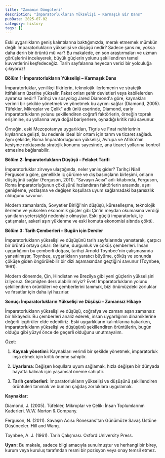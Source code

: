 ```yaml
---
title: "Zamanın Döngüleri"
description: "İmparatorlukların Yükselişi – Karmaşık Bir Dans"
pubDate: 2025-07-02
category: history
tags: []
---
```


Eski uygarlıkların geniş kalıntılarına baktığımızda, merak etmemek mümkün değil: İmparatorlukların yükselişi ve düşüşü nedir? Sadece şans mı, yoksa daha derin bir örüntü mü var? Bu makalede, en son araştırmaları ve uzman görüşlerini inceleyerek, büyük güçlerin yolunu şekillendiren temel kuvvetlerini keşfedeceğiz. Tarih sayfalarına heyecan verici bir yolculuğa çıkıyoruz!

**Bölüm 1: İmparatorlukların Yükselişi – Karmaşık Dans**

İmparatorluklar, yenilikçi fikirlerin, teknolojik ilerlemenin ve stratejik ittifakların üzerine yükselir. Fakat onları şehir devletleri veya kabilelerden ayıransa nedir? Tarihçi ve sosyolog Jared Diamond'a göre, kaynakları verimli bir şekilde yönetmek ve yönetmek bu ayrımı sağlar (Diamond, 2005). Tüfekler, Mikroplar ve Çelik" adlı ünlü eserinde, Diamond, early imparatorlukların yolunu şekillendiren coğrafi faktörlerin, örneğin toprak erişimine, su yollarına veya doğal bariyerlere, oynadığı kritik rolü savunur.

Örneğin, eski Mezopotamya uygarlıkları, Tigris ve Fırat nehirlerinin kıyılarında gelişti, bu nedenle ideal bir ortam için tarım ve ticaret sağladı. Aynı şekilde, Roma İmparatorluğunun yükselişi, Avrupa ve Afrika'nın kesişme noktasında stratejik konumu sayesinde, ana ticaret yollarına kontrol etmesine bağlanabilir.

**Bölüm 2: İmparatorlukların Düşüşü – Felaket Tarifi**

İmparatorluklar zirveye ulaştığında, neler yanlış gider? Tarihçi Niall Ferguson'a göre, genellikle iç çürüme ve dış basınçların birleşimi, onların düşüşünü sağlar (Ferguson, 2011). "Savaşın Acısı" adlı kitabında, Ferguson, Roma İmparatorluğunun çöküşünü hızlandıran faktörlerin arasında, aşırı genişleme, yozlaşma ve değişen koşullara uyum sağlamadaki başarısızlık olduğunu savunur.

Modern zamanlarda, Sovyetler Birliği'nin düşüşü, küreselleşme, teknolojik ilerleme ve yükselen ekonomik güçler gibi Çin'in meydan okumasına verdiği yanıtların yetersizliği nedeniyle olmuştur. Eski güçlü imparatorluk, iç çatışmalar, askeri aşırı yüklenme ve eski komuta ekonomisi altında çöktü.

**Bölüm 3: Tarih Çemberleri – Bugün için Dersler**

İmparatorlukların yükselişi ve düşüşünü tarih sayfalarında yansıtarak, çarpıcı bir örüntü ortaya çıkar: Gelişme, durgunluk ve çöküş çemberleri. İnsan uygarlığının bu çemberli doğası, tarihçi Arnold Toynbee'nin çalışmasında yansıtılmıştır, Toynbee, uygarlıkların yaratıcı büyüme, çöküş ve sonunda çöküşe giden öngörülebilir bir dizi aşamasından geçtiğini savunur (Toynbee, 1961).

Modern dönemde, Çin, Hindistan ve Brezilya gibi yeni güçlerin yükselişini izliyoruz. Geçmişten ders alabilir miyiz? Evet! İmparatorlukların yolunu şekillendiren örüntüleri ve çemberlerini tanımak, bizi önümüzdeki zorluklar ve fırsatlar için daha iyi hazırlar.

**Sonuç: İmparatorlukların Yükselişi ve Düşüşü – Zamansız Hikaye**

İmparatorlukların yükselişi ve düşüşü, coğrafya ve zamanı aşan zamansız bir hikâyedir. Bu çemberleri analiz ederek, insan uygarlığının dinamiklerine değerli içgörüler elde edebiliriz. Eski uygarlıkların kalıntılarına bakarken, imparatorlukların yükselişi ve düşüşünü şekillendiren örüntülerin, bugün olduğu gibi yüzyıl önce de geçerli olduğunu unutmayalım.

Özet:

1. **Kaynak yönetimi**: Kaynakları verimli bir şekilde yönetmek, imparatorluk inşa etmek için kritik öneme sahiptir.

2. **Uyarlama**: Değişen koşullara uyum sağlamak, hızla değişen bir dünyada hayatta kalmak için yaşamsal öneme sahiptir.

3. **Tarih çemberleri**: İmparatorlukların yükselişi ve düşüşünü şekillendiren örüntüleri tanımak ve bunları çağdaş zorluklara uygulamak.

**Kaynaklar:**

Diamond, J. (2005). Tüfekler, Mikroplar ve Çelik: İnsan Toplumlarının Kaderleri. W.W. Norton & Company.

Ferguson, N. (2011). Savaşın Acısı: Rönesans'tan Günümüze Savaş Üstüne Düşünceler. Hill and Wang.

Toynbee, A. J. (1961). Tarih Çalışması. Oxford University Press.

**Uyarı:** Bu makale, sadece bilgi amacıyla sunulmuştur ve herhangi bir birey, kurum veya kuruluş tarafından resmi bir pozisyon veya onay temsil etmez.
